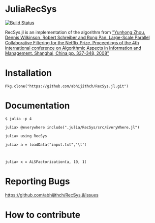 # JuliaRecSys

[![Build Status](https://travis-ci.org/abhijithch/RecSys.jl.png)](https://travis-ci.org/abhijithch/RecSys.jl)

RecSys.jl is an implementation of the algorithm from 
["Yunhong Zhou, Dennis Wilkinson, Robert Schreiber and Rong Pan. Large-Scale Parallel Collaborative Filtering for the Netflix Prize. Proceedings of the 4th international conference on Algorithmic Aspects in Information and Management. Shanghai, China pp. 337-348, 2008"](http://www.hpl.hp.com/personal/Robert_Schreiber/papers/2008%20AAIM%20Netflix/netflix_aaim08(submitted).pdf)

# Installation

```
Pkg.clone("https://github.com/abhijithch/RecSys.jl.git")
```

# Documentation

```
$ julia -p 4

julia> @everywhere include(".julia/RecSys/src/EveryWhere.jl")

julia> using RecSys

julia> a = loadData("input.txt",'\t')



julia> x = ALSFactorization(a, 10, 1)
```

# Reporting Bugs

https://github.com/abhijithch/RecSys.jl/issues

# How to contribute

